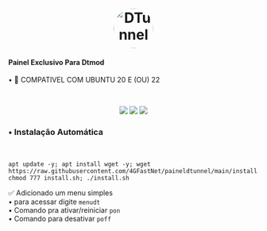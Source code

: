 <h1 align="center">
  <img src="https://i.ibb.co/7SMc2NX/logo.jpg" alt="DTunnel" style="width: 80px; height: 80px; border-radius: 50%;">
</h1>

<h4>Painel Exclusivo Para Dtmod</h4>
• 📌 COMPATIVEL COM UBUNTU 20 E (OU) 22 

<br> <p align="center">
 <img src="https://img.shields.io/static/v1?label=DTunnel&message=Mod&color=E51C44&labelColor=0A1033" />
  <img src="https://img.shields.io/static/v1?label=Open&message=Source&color=E51C44&labelColor=0A1033" />
  <img src="https://i.ibb.co/0yPYBjy/preview.png" />
</p>

<h3>• Instalação Automática</h3> <br>

````
apt update -y; apt install wget -y; wget https://raw.githubusercontent.com/4GFastNet/paineldtunnel/main/install.sh; chmod 777 install.sh; ./install.sh
````



✅ Adicionado um menu simples <br>
• para acessar digite ```menudt``` <br>
• Comando pra ativar/reiniciar ```pon``` <br>
• Comando para desativar ```poff``` <br>

